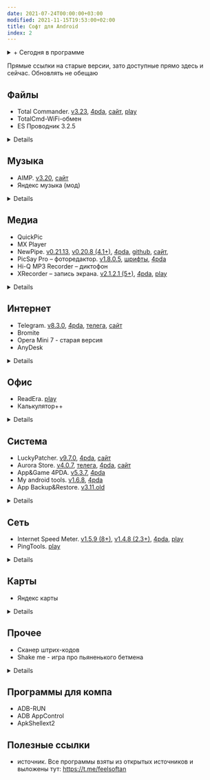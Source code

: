 ```yaml
---
date: 2021-07-24T00:00:00+03:00
modified: 2021-11-15T19:53:00+02:00
title: Софт для Android
index: 2
---
```


<details markdown="1">
<summary markdown="0">+ Сегодня в программе</summary>
- Список разделов  
{: toc }
</details>

Прямые ссылки на старые версии, зато доступные прямо здесь и сейчас. Обновлять не обещаю



## Файлы
- Total Commander. 
  [v3.23](https://tlgur.com/d/GW1rxPb4), 
  [4pda](https://4pda.to/forum/index.php?showtopic=224555), 
  [сайт](https://www.ghisler.com/android.htm#download), 
  [play](https://play.google.com/store/apps/details?id=com.ghisler.android.TotalCommander)
- TotalCmd-WiFi-обмен
- ES Проводник 3.2.5
<details markdown="1">
- TotalCmd USB stick plugin by OperaFan. 
  [v1.3.6](https://tlgur.com/d/GVqJmM68), 
  [4pda](#), 
  [телега](https://t.me/FeelSoftAn/164)
- Sync
- RAR
</details>

## Музыка
- AIMP. 
  [v3.20](https://tlgur.com/d/gm6VYQN4), 
  [сайт](http://www.aimp.ru/?do=download&os=android)
- Яндекс музыка (мод)
<details markdown="1">
- PlayerPro
- Spotify
- Shazam
</details>

## Медиа
- QuickPic
- MX Player
- NewPipe. 
  [v0.21.13](https://tlgur.com/d/81vyjo6G), 
  [v0.20.8 (4.1+)](https://tlgur.com/d/GL0ZDJ6G), 
  [4pda](#), 
  [github](https://github.com/TeamNewPipe/NewPipe/releases), 
  [сайт](https://newpipe.net/#download), 
- PicSay Pro – фоторедактор. 
  [v1.8.0.5](https://tlgur.com/d/GdX03zrG), [шрифты](#), [4pda](https://4pda.to/forum/index.php?showtopic=131210)
- Hi-Q MP3 Recorder – диктофон
- XRecorder  – запись экрана. 
  [v2.1.2.1 (5+)](https://tlgur.com/d/GaxZEpE8), 
  [4pda](https://4pda.to/forum/index.php?showtopic=978817), 
  [play](https://play.google.com/store/apps/details?id=videoeditor.videorecorder.screenrecorder)
<details markdown="1">
- Youtube Vanced (мод)
- PowerTube
- HD VideoBox (закрыли) <https://tlgur.com/d/g2XkXzM8>
- LazyMedia 
- Кино HD
- Wink (мод)
</details>

## Интернет 
- Telegram. 
  [v8.3.0](https://tlgur.com/d/GXjVmwl4), 
  [4pda](https://4pda.to/forum/index.php?showtopic=948576), 
  [телега](https://t.me/TAndroidAPK), 
  [сайт](https://telegram.org/android?setln=ru)
- Bromite
- Opera Mini 7 - старая версия
- AnyDesk  
<details markdown="1">
- Viber
- Instander
- Opera браузер
- LoaderDroid
- Advanced Download Manager
- Flow – для rutracker.org
- Flud – торрент клиент
- OpenVPN
- Unified Remote
- Remote Ripple VNC
</details>


## Офис
- ReadEra. 
  [play](#)
- Калькулятор++
<details markdown="1">
- Acode
- GitJournal
- Простой календарь
- Microsoft Office
- Aqua Mail
- StyleNote заметки
- EBookDroid
- ElectroDroid
- Переводчик
- Секундомер
</details>


## Система
- LuckyPatcher. 
  [v9.7.0](https://tlgur.com/d/g306JW64), 
  [4pda](https://4pda.to/forum/index.php?showtopic=298302), 
  [сайт](https://www.luckypatchers.com/lucky-patcher-all-versions/)
- Aurora Store. 
  [v4.0.7](https://tlgur.com/d/4x5bADY8), 
  [телега](https://t.me/AuroraOfficial), 
  [4pda](https://4pda.to/forum/index.php?showtopic=887569), 
  [сайт](https://auroraoss.com/download/#aurora-store)
- App&Game 4PDA. 
  [v5.3.7](https://tlgur.com/d/89BMN9OG),
  [4pda](https://4pda.to/forum/index.php?showtopic=275433)
- My android tools. 
  [v1.6.8](https://tlgur.com/d/GL0ZNxBG), 
  [4pda](https://4pda.to/forum/index.php?showtopic=587771)
- App Backup&Restore. 
  [v3.11.old](#)
<details markdown="1">
- Copy
- Powerful Control
- Titanium Backup
- System App Remover. 
  [телега](https://t.me/FeelSoftAn/170)
- 4G Switcher
- TTL Manager
- CPU Spy
- AdAway
- CPU Spy
- Darker Pro
- Google Play Blocker
- TTL Master
- Microsoft Launcher
- Launcher<3
- Клавиатура Google
</details>


## Сеть
- Internet Speed Meter. 
  [v1.5.9 (8+)](https://tlgur.com/d/G7BY5Nd8), 
  [v1.4.8 (2.3+)](https://tlgur.com/d/gpYyML04), 
  [4pda](https://4pda.to/forum/index.php?showtopic=453821), 
  [play](https://play.google.com/store/apps/details?id=com.internet.speed.meter.lite)
- PingTools. 
  [play](https://play.google.com/store/apps/details?id=ua.com.streamsoft.pingtools)
<details markdown="1">
- Network scanner
- Network Utilities
- kWS
- primitive ftpd. [скачать](#), [GitHub](https://github.com/wolpi/prim-ftpd/releases)
- IP Webcam
</details>

## Карты
- Яндекс карты
<details markdown="1">
- 2gis
- on taxi
- blablacar
</details>

## Прочее
- Сканер штрих-кодов
- Shake me - игра про пьяненького бетмена
<details markdown="1">
- Виджет громкости
- Mi Band Master 
- Shake me - #batman
</details>

## Программы для компа
- ADB-RUN
- ADB AppControl
- ApkShellext2

## Полезные ссылки
- источник. Все программы взяты из открытых источников и выложены тут: <https://t.me/feelsoftan>
